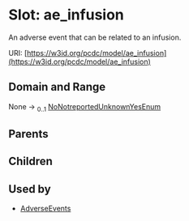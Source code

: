 
# Slot: ae_infusion


An adverse event that can be related to an infusion.

URI: [https://w3id.org/pcdc/model/ae_infusion](https://w3id.org/pcdc/model/ae_infusion)


## Domain and Range

None &#8594;  <sub>0..1</sub> [NoNotreportedUnknownYesEnum](NoNotreportedUnknownYesEnum.md)

## Parents


## Children


## Used by

 * [AdverseEvents](AdverseEvents.md)
